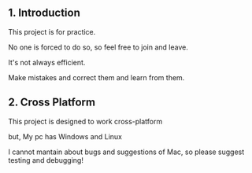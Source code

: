 ## 1. Introduction

This project is for practice.

No one is forced to do so, so feel free to join and leave.

It's not always efficient.

Make mistakes and correct them and learn from them.

## 2. Cross Platform

This project is designed to work cross-platform

but, My pc has Windows and Linux

I cannot mantain about bugs and suggestions of Mac, so please suggest testing and debugging!